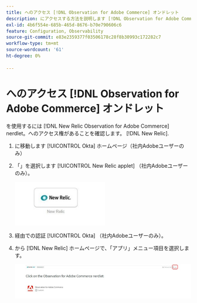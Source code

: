 ```yaml
---
title: へのアクセス [!DNL Observation for Adobe Commerce] オンドレット
description: にアクセスする方法を説明します [!DNL Observation for Adobe Commerce] おしゃべり。
exl-id: 4b6f554e-685b-465d-8676-b70e790606c6
feature: Configuration, Observability
source-git-commit: e83e2359377f03506178c28f8b30993c172282c7
workflow-type: tm+mt
source-wordcount: '61'
ht-degree: 0%

---
```


# へのアクセス [!DNL Observation for Adobe Commerce] オンドレット

を使用するには [!DNL New Relic Observation for Adobe Commerce] nerdlet。へのアクセス権があることを確認します。 [!DNL New Relic].

1. に移動します [!UICONTROL Okta] ホームページ（社内Adobeユーザーのみ）
1. 「」を選択します [!UICONTROL New Relic applet] （社内Adobeユーザーのみ）。

   ![New Relicアプレット](../../assets/tools/observation-for-adobe-commerce/new-relic-applet.jpeg)

1. 経由での認証 [!UICONTROL Okta] （社内Adobeユーザーのみ）。
1. から [!DNL New Relic] ホームページで、「アプリ」メニュー項目を選択します。

   ![New Relic ホームページ](../../assets/tools/observation-for-adobe-commerce/new-relic-homepage.jpeg)
